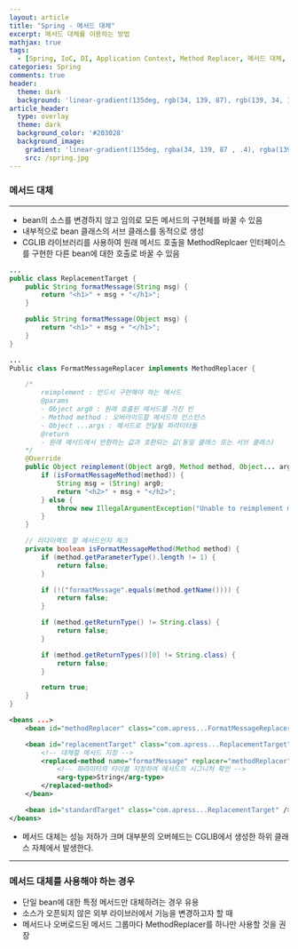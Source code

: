 ```yaml
---
layout: article
title: "Spring - 메서드 대체"
excerpt: 메서드 대체를 이용하는 방법
mathjax: true
tags:
  - [Spring, IoC, DI, Application Context, Method Replacer, 메서드 대체, CGLIB]
categories: Spring
comments: true
header:
  theme: dark
  background: 'linear-gradient(135deg, rgb(34, 139, 87), rgb(139, 34, 139))'
article_header:
  type: overlay
  theme: dark
  background_color: '#203028'
  background_image:
    gradient: 'linear-gradient(135deg, rgba(34, 139, 87 , .4), rgba(139, 34, 139, .4))'
    src: /spring.jpg
---
```


### 메서드 대체

---

- bean의  소스를 변경하지 않고 임의로 모든 메서드의 구현체를 바꿀 수 있음
- 내부적으로 bean 클래스의 서브 클래스를 동적으로 생성
- CGLIB 라이브러리를 사용하여 원래 메서드 호출을 MethodReplcaer 인터페이스를 구현한 다른 bean에 대한 호출로 바꿀 수 있음

```java
...
public class ReplacementTarget {
	public String formatMessage(String msg) {
		return "<h1>" + msg + "</h1>";
	}

	public String formatMessage(Object msg) {
		return "<h1>" + msg + "</h1>";
	}
}
```

```java
...
Public class FormatMessageReplacer implements MethodReplacer {

	/*
		reimplement : 반드시 구현해야 하는 메서드
		@params
		- Object arg0 : 원래 호출된 메서드를 가진 빈
		- Method method : 오버라이드할 메서드의 인스턴스
		- Object ...args : 메서드로 전달될 파라미터들
		@return
		- 원래 메서드에서 반환하는 값과 호환되는 값(동일 클래스 또는 서브 클래스)
	*/
	@Override
	public Object reimplement(Object arg0, Method method, Object... args) thorows Throwable {
		if (isFormatMessageMethod(method)) {
			String msg = (String) arg0;
			return "<h2>" + msg + "</h2>";
		} else {
			throw new IllegalArgumentException("Unable to reimplement method" + method.getName());
		}
	}

	// 리다이렉트 할 메서드인지 체크
	private boolean isFormatMessageMethod(Method method) {
		if (method.getParameterType().length != 1) {
			return false;
		}

		if (!("formatMessage".equals(method.getName()))) {
			return false;
		}

		if (method.getReturnType() != String.class) {
			return false;
		}

		if (method.getReturnTypes()[0] != String.class) {
			return false;
		}

		return true;
	}
}
```

```xml
<beans ...>
	<bean id="methodReplacer" class="com.apress...FormatMessageReplacer" />

	<bean id="replacementTarget" class="com.apress...ReplacementTarget">
		<!-- 대체할 메서드 지정 -->
		<replaced-method name="formatMessage" replacer="methodReplacer">
			<!-- 파라미터의 타이블 지정하여 메서드의 시그니처 확인 -->
			<arg-type>String</arg-type>
		</replaced-method>
	</bean>

	<bean id="standardTarget" class="com.apress...ReplacementTarget" />
</beans>
```

- 메서드 대체는 성능 저하가 크며 대부분의 오버헤드는 CGLIB에서 생성한 하위 클래스 자체에서 발생한다.

---

### 메서드 대체를 사용해야 하는 경우

- 단일 bean에 대한 특정 메서드만 대체하려는 경우 유용
- 소스가 오픈되지 않은 외부 라이브러에서 기능을 변경하고자 할 때
- 메서드나 오버로드된 메서드 그룹마다 MethodReplacer를 하나만 사용할 것을 권장
